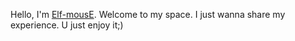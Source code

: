 Hello, I'm [Elf-mousE](http://elf-mouse.me/). Welcome to my space.
I just wanna share my experience. U just enjoy it;)

